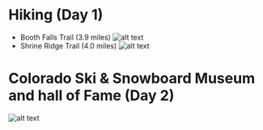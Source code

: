 # Hiking (Day 1) 

* Booth Falls Trail (3.9 miles)
![alt text](https://cdn-assets.alltrails.com/static-map/production/at-map/14346539/trail-us-colorado-booth-falls-trail-at-map-14346539-1504453741-1200x630-3-6.jpg)
* Shrine Ridge Trail (4.0 miles)
![alt text](https://cdn-assets.alltrails.com/static-map/production/at-map/13276759/trail-us-colorado-shrine-ridge-trail-at-map-13276759-1504451421-1200x630-3-6.jpg)


# Colorado Ski & Snowboard Museum and hall of Fame (Day 2)

![alt text](http://denverlifemagazine.com/wp-content/uploads/2016/08/co-si-snowboard-museum.jpg)
